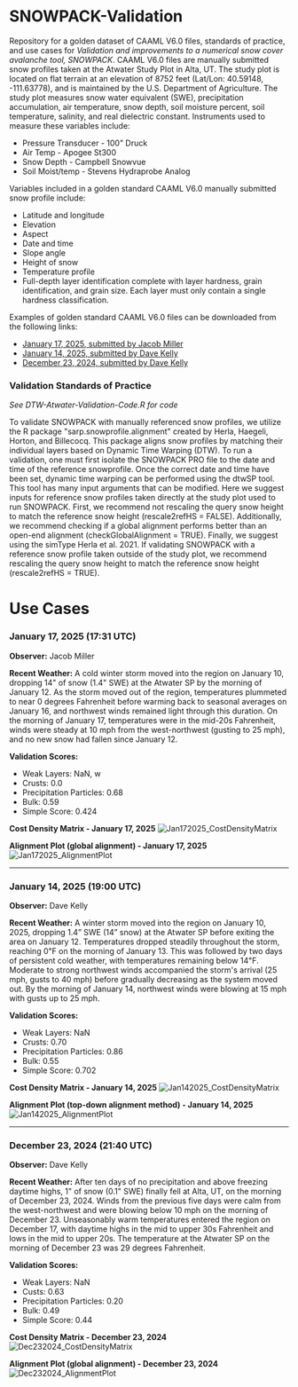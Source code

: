 # SNOWPACK-Validation
Repository for a golden dataset of CAAML V6.0 files, standards of practice, and use cases for *Validation and improvements to a numerical snow cover avalanche tool, SNOWPACK*. CAAML V6.0 files are manually submitted snow profiles taken at the Atwater Study Plot in Alta, UT. The study plot is located on flat terrain at an elevation of 8752 feet (Lat/Lon: 40.59148, -111.63778), and is maintained by the U.S. Department of Agriculture. The study plot measures snow water equivalent (SWE), precipitation accumulation, air temperature, snow depth, soil moisture percent, soil temperature, salinity, and real dielectric constant. Instruments used to measure these variables include:
- Pressure Transducer - 100" Druck
- Air Temp - Apogee St300
- Snow Depth - Campbell Snowvue
- Soil Moist/temp - Stevens Hydraprobe Analog

Variables included in a golden standard CAAML V6.0 manually submitted snow profile include:
- Latitude and longitude
- Elevation
- Aspect
- Date and time
- Slope angle
- Height of snow
- Temperature profile
- Full-depth layer identification complete with layer hardness, grain identification, and grain size. Each layer must only contain a single hardness classification.

Examples of golden standard CAAML V6.0 files can be downloaded from the following links:
- [January 17, 2025, submitted by Jacob Miller](https://snowpilot.org/node/70204)
- [January 14, 2025, submitted by Dave Kelly](https://snowpilot.org/node/69903)
- [December 23, 2024, submitted by Dave Kelly](https://snowpilot.org/node/68319)

### Validation Standards of Practice
*See DTW-Atwater-Validation-Code.R for code*

To validate SNOWPACK with manually referenced snow profiles, we utilize the R package "sarp.snowprofile.alignment" created by Herla, Haegeli, Horton, and Billecocq. This package aligns snow profiles by matching their individual layers based on Dynamic Time Warping (DTW). To run a validation, one must first isolate the SNOWPACK PRO file to the date and time of the reference snowprofile. Once the correct date and time have been set, dynamic time warping can be performed using the dtwSP tool. This tool has many input arguments that can be modified. Here we suggest inputs for reference snow profiles taken directly at the study plot used to run SNOWPACK. First, we recommend not rescaling the query snow height to match the reference snow height (rescale2refHS = FALSE). Additionally, we recommend checking if a global alignment performs better than an open-end alignment (checkGlobalAlignment = TRUE). Finally, we suggest using the simType Herla et al. 2021. If validating SNOWPACK with a reference snow profile taken outside of the study plot, we recommend rescaling the query snow height to match the reference snow height (rescale2refHS = TRUE).

# Use Cases
### January 17, 2025 (17:31 UTC)
**Observer:** Jacob Miller

**Recent Weather:** A cold winter storm moved into the region on January 10, dropping 14" of snow (1.4" SWE) at the Atwater SP by the morning of January 12. As the storm moved out of the region, temperatures plummeted to near 0 degrees Fahrenheit before warming back to seasonal averages on January 16, and northwest winds remained light through this duration. On the morning of January 17, temperatures were in the mid-20s Fahrenheit, winds were steady at 10 mph from the west-northwest (gusting to 25 mph), and no new snow had fallen since January 12.

**Validation Scores:**
- Weak Layers: NaN, w
- Crusts: 0.0
- Precipitation Particles: 0.68
- Bulk: 0.59
- Simple Score: 0.424

**Cost Density Matrix - January 17, 2025**
![Jan172025_CostDensityMatrix](https://github.com/user-attachments/assets/cc658e12-3a49-46da-8139-b394efd6b24a)

**Alignment Plot (global alignment) - January 17, 2025**
![Jan172025_AlignmentPlot](https://github.com/user-attachments/assets/c87d24cd-5ec3-4ed9-914c-9d9da7dfe172)

---

### January 14, 2025 (19:00 UTC)
**Observer:** Dave Kelly

**Recent Weather:** A winter storm moved into the region on January 10, 2025, dropping 1.4” SWE (14” snow) at the Atwater SP before exiting the area on January 12. Temperatures dropped steadily throughout the storm, reaching 0℉ on the morning of January 13. This was followed by two days of persistent cold weather, with temperatures remaining below 14℉. Moderate to strong northwest winds accompanied the storm's arrival (25 mph, gusts to 40 mph) before gradually decreasing as the system moved out. By the morning of January 14, northwest winds were blowing at 15 mph with gusts up to 25 mph.

**Validation Scores:**
- Weak Layers: NaN
- Crusts: 0.70
- Precipitation Particles: 0.86
- Bulk: 0.55
- Simple Score: 0.702

**Cost Density Matrix - January 14, 2025**
![Jan142025_CostDensityMatrix](https://github.com/user-attachments/assets/69d38bd8-01f5-45e5-991c-f78d217222f5)

**Alignment Plot (top-down alignment method) - January 14, 2025**
![Jan142025_AlignmentPlot](https://github.com/user-attachments/assets/afac7a1e-0204-48b7-8458-154acd155119)

---

### December 23, 2024 (21:40 UTC)
**Observer:** Dave Kelly

**Recent Weather:** After ten days of no precipitation and above freezing daytime highs, 1" of snow (0.1" SWE) finally fell at Alta, UT, on the morning of December 23, 2024. Winds from the previous five days were calm from the west-northwest and were blowing below 10 mph on the morning of December 23. Unseasonably warm temperatures entered the region on December 17, with daytime highs in the mid to upper 30s Fahrenheit and lows in the mid to upper 20s. The temperature at the Atwater SP on the morning of December 23 was 29 degrees Fahrenheit.

**Validation Scores:**
- Weak Layers: NaN
- Custs: 0.63
- Precipitation Particles: 0.20
- Bulk: 0.49
- Simple Score: 0.44

**Cost Density Matrix - December 23, 2024**
![Dec232024_CostDensityMatrix](https://github.com/user-attachments/assets/47f471aa-e80f-4fa4-9526-10a8902517ee)

**Alignment Plot (global alignment) - December 23, 2024**
![Dec232024_AlignmentPlot](https://github.com/user-attachments/assets/961b77cb-6efc-4156-8ba9-8f41e7091c1f)
